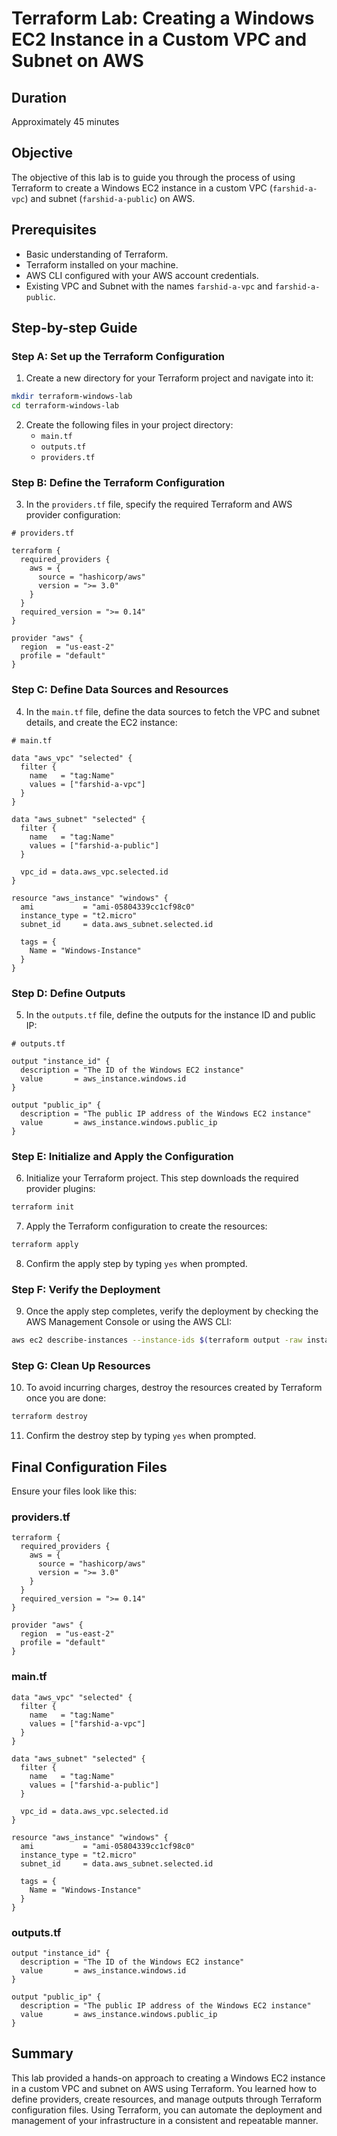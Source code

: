 # Terraform Lab: Creating a Windows EC2 Instance in a Custom VPC and Subnet on AWS

## Duration

Approximately 45 minutes

## Objective

The objective of this lab is to guide you through the process of using Terraform to create a Windows EC2 instance in a custom VPC (`farshid-a-vpc`) and subnet (`farshid-a-public`) on AWS.

## Prerequisites

- Basic understanding of Terraform.
- Terraform installed on your machine.
- AWS CLI configured with your AWS account credentials.
- Existing VPC and Subnet with the names `farshid-a-vpc` and `farshid-a-public`.

## Step-by-step Guide

### Step A: Set up the Terraform Configuration

1. Create a new directory for your Terraform project and navigate into it:

```bash
mkdir terraform-windows-lab
cd terraform-windows-lab
```

2. Create the following files in your project directory:
    - `main.tf`
    - `outputs.tf`
    - `providers.tf`

### Step B: Define the Terraform Configuration

3. In the `providers.tf` file, specify the required Terraform and AWS provider configuration:

```hcl
# providers.tf

terraform {
  required_providers {
    aws = {
      source = "hashicorp/aws"
      version = ">= 3.0"
    }
  }
  required_version = ">= 0.14"
}

provider "aws" {
  region  = "us-east-2"
  profile = "default"
}
```

### Step C: Define Data Sources and Resources

4. In the `main.tf` file, define the data sources to fetch the VPC and subnet details, and create the EC2 instance:

```hcl
# main.tf

data "aws_vpc" "selected" {
  filter {
    name   = "tag:Name"
    values = ["farshid-a-vpc"]
  }
}

data "aws_subnet" "selected" {
  filter {
    name   = "tag:Name"
    values = ["farshid-a-public"]
  }

  vpc_id = data.aws_vpc.selected.id
}

resource "aws_instance" "windows" {
  ami           = "ami-05804339cc1cf98c0"
  instance_type = "t2.micro"
  subnet_id     = data.aws_subnet.selected.id

  tags = {
    Name = "Windows-Instance"
  }
}
```

### Step D: Define Outputs

5. In the `outputs.tf` file, define the outputs for the instance ID and public IP:

```hcl
# outputs.tf

output "instance_id" {
  description = "The ID of the Windows EC2 instance"
  value       = aws_instance.windows.id
}

output "public_ip" {
  description = "The public IP address of the Windows EC2 instance"
  value       = aws_instance.windows.public_ip
}
```

### Step E: Initialize and Apply the Configuration

6. Initialize your Terraform project. This step downloads the required provider plugins:

```bash
terraform init
```

7. Apply the Terraform configuration to create the resources:

```bash
terraform apply
```

8. Confirm the apply step by typing `yes` when prompted.

### Step F: Verify the Deployment

9. Once the apply step completes, verify the deployment by checking the AWS Management Console or using the AWS CLI:

```bash
aws ec2 describe-instances --instance-ids $(terraform output -raw instance_id)
```

### Step G: Clean Up Resources

10. To avoid incurring charges, destroy the resources created by Terraform once you are done:

```bash
terraform destroy
```

11. Confirm the destroy step by typing `yes` when prompted.

## Final Configuration Files

Ensure your files look like this:

### providers.tf

```hcl
terraform {
  required_providers {
    aws = {
      source = "hashicorp/aws"
      version = ">= 3.0"
    }
  }
  required_version = ">= 0.14"
}

provider "aws" {
  region  = "us-east-2"
  profile = "default"
}
```

### main.tf

```hcl
data "aws_vpc" "selected" {
  filter {
    name   = "tag:Name"
    values = ["farshid-a-vpc"]
  }
}

data "aws_subnet" "selected" {
  filter {
    name   = "tag:Name"
    values = ["farshid-a-public"]
  }

  vpc_id = data.aws_vpc.selected.id
}

resource "aws_instance" "windows" {
  ami           = "ami-05804339cc1cf98c0"
  instance_type = "t2.micro"
  subnet_id     = data.aws_subnet.selected.id

  tags = {
    Name = "Windows-Instance"
  }
}
```

### outputs.tf

```hcl
output "instance_id" {
  description = "The ID of the Windows EC2 instance"
  value       = aws_instance.windows.id
}

output "public_ip" {
  description = "The public IP address of the Windows EC2 instance"
  value       = aws_instance.windows.public_ip
}
```

## Summary

This lab provided a hands-on approach to creating a Windows EC2 instance in a custom VPC and subnet on AWS using Terraform. You learned how to define providers, create resources, and manage outputs
through Terraform configuration files. Using Terraform, you can automate the deployment and management of your infrastructure in a consistent and repeatable manner.
